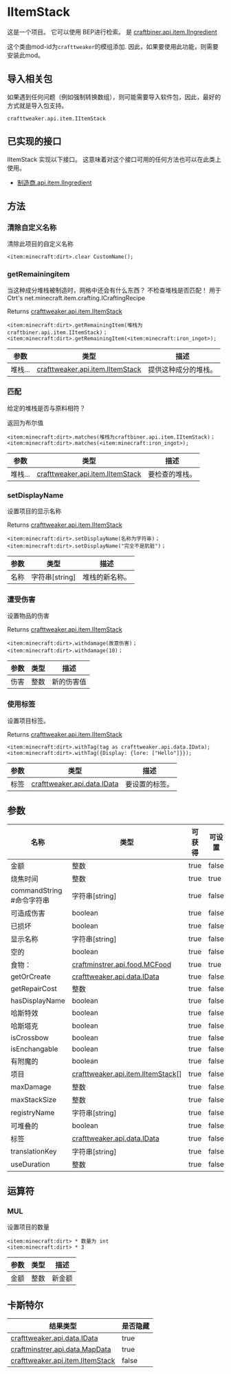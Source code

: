 # IItemStack

这是一个项目。 它可以使用 BEP进行检索。 是 [craftbiner.api.item.IIngredient](/vanilla/api/items/IIngredient)

这个类由mod-id为`crafttweaker`的模组添加. 因此，如果要使用此功能，则需要安装此mod。

## 导入相关包
如果遇到任何问题（例如强制转换数组），则可能需要导入软件包，因此，最好的方式就是导入包支持。
```zenscript
crafttweaker.api.item.IItemStack
```

## 已实现的接口
IItemStack 实现以下接口。 这意味着对这个接口可用的任何方法也可以在此类上使用。
- [制造商.api.item.IIngredient](/vanilla/api/items/IIngredient)

## 方法
### 清除自定义名称

清除此项目的自定义名称

```zenscript
<item:minecraft:dirt>.clear CustomName();
```

### getRemainingitem

当这种成分堆栈被制造时，网格中还会有什么东西？ 不检查堆栈是否匹配！ 用于Ctrt's net.minecraft.item.crafting.ICraftingRecipe

Returns [crafttweaker.api.item.IItemStack](/vanilla/api/items/IItemStack)

```zenscript
<item:minecraft:dirt>.getRemainingItem(堆栈为 craftbiner.api.item.IItemStack)；
<item:minecraft:dirt>.getRemainingItem(<item:minecraft:iron_ingot>);
```

| 参数    | 类型                                                                | 描述         |
| ----- | ----------------------------------------------------------------- | ---------- |
| 堆栈... | [crafttweaker.api.item.IItemStack](/vanilla/api/items/IItemStack) | 提供这种成分的堆栈。 |


### 匹配

给定的堆栈是否与原料相符？

返回为布尔值

```zenscript
<item:minecraft:dirt>.matches(堆栈为craftbiner.api.item.IItemStack)；
<item:minecraft:dirt>.matches(<item:minecraft:iron_ingot>);
```

| 参数    | 类型                                                                | 描述      |
| ----- | ----------------------------------------------------------------- | ------- |
| 堆栈... | [crafttweaker.api.item.IItemStack](/vanilla/api/items/IItemStack) | 要检查的堆栈。 |


### setDisplayName

设置项目的显示名称

Returns [crafttweaker.api.item.IItemStack](/vanilla/api/items/IItemStack)

```zenscript
<item:minecraft:dirt>.setDisplayName(名称为字符串)；
<item:minecraft:dirt>.setDisplayName("完全不是肮脏")；
```

| 参数 | 类型          | 描述      |
| -- | ----------- | ------- |
| 名称 | 字符串[string] | 堆栈的新名称。 |


### 遭受伤害

设置物品的伤害

Returns [crafttweaker.api.item.IItemStack](/vanilla/api/items/IItemStack)

```zenscript
<item:minecraft:dirt>.withdamage(故意伤害)；
<item:minecraft:dirt>.withdamage(10)；
```

| 参数 | 类型 | 描述    |
| -- | -- | ----- |
| 伤害 | 整数 | 新的伤害值 |


### 使用标签

设置项目标签。

Returns [crafttweaker.api.item.IItemStack](/vanilla/api/items/IItemStack)

```zenscript
<item:minecraft:dirt>.withTag(tag as crafttweaker.api.data.IData);
<item:minecraft:dirt>.withTag({Display: {lore: ["Hello"]}});
```

| 参数 | 类型                                                     | 描述      |
| -- | ------------------------------------------------------ | ------- |
| 标签 | [crafttweaker.api.data.IData](/vanilla/api/data/IData) | 要设置的标签。 |



## 参数

| 名称                   | 类型                                                                  | 可获得  | 可设置   |
| -------------------- | ------------------------------------------------------------------- | ---- | ----- |
| 金额                   | 整数                                                                  | true | false |
| 烧焦时间                 | 整数                                                                  | true | true  |
| commandString #命令字符串 | 字符串[string]                                                         | true | false |
| 可造成伤害                | boolean                                                             | true | false |
| 已损坏                  | boolean                                                             | true | false |
| 显示名称                 | 字符串[string]                                                         | true | false |
| 空的                   | boolean                                                             | true | false |
| 食物：                  | [craftminstrer.api.food.MCFood](/vanilla/api/food/MCFood)           | true | true  |
| getOrCreate          | [crafttweaker.api.data.IData](/vanilla/api/data/IData)              | true | false |
| getRepairCost        | 整数                                                                  | true | false |
| hasDisplayName       | boolean                                                             | true | false |
| 哈斯特效                 | boolean                                                             | true | false |
| 哈斯塔克                 | boolean                                                             | true | false |
| isCrossbow           | boolean                                                             | true | false |
| isEnchangable        | boolean                                                             | true | false |
| 有附魔的                 | boolean                                                             | true | false |
| 项目                   | [crafttweaker.api.item.IItemStack](/vanilla/api/items/IItemStack)[] | true | false |
| maxDamage            | 整数                                                                  | true | false |
| maxStackSize         | 整数                                                                  | true | false |
| registryName         | 字符串[string]                                                         | true | false |
| 可堆叠的                 | boolean                                                             | true | false |
| 标签                   | [crafttweaker.api.data.IData](/vanilla/api/data/IData)              | true | false |
| translationKey       | 字符串[string]                                                         | true | false |
| useDuration          | 整数                                                                  | true | false |

## 运算符
### MUL

设置项目的数量

```zenscript
<item:minecraft:dirt> * 数量为 int
<item:minecraft:dirt> * 3
```

| 参数 | 类型 | 描述  |
| -- | -- | --- |
| 金额 | 整数 | 新金额 |

## 卡斯特尔

| 结果类型                                                              | 是否隐藏  |
| ----------------------------------------------------------------- | ----- |
| [crafttweaker.api.data.IData](/vanilla/api/data/IData)            | true  |
| [craftminstrer.api.data.MapData](/vanilla/api/data/MapData)       | true  |
| [crafttweaker.api.item.IItemStack](/vanilla/api/items/IItemStack) | false |

